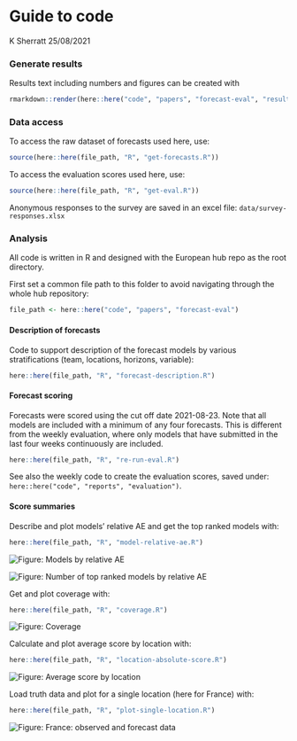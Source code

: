 Guide to code
================
K Sherratt
25/08/2021

### Generate results

Results text including numbers and figures can be created with

``` r
rmarkdown::render(here::here("code", "papers", "forecast-eval", "results.Rmd"))
```

### Data access

To access the raw dataset of forecasts used here, use:

``` r
source(here::here(file_path, "R", "get-forecasts.R"))
```

To access the evaluation scores used here, use:

``` r
source(here::here(file_path, "R", "get-eval.R"))
```

Anonymous responses to the survey are saved in an excel file:
`data/survey-responses.xlsx`

### Analysis

All code is written in R and designed with the European hub repo as the
root directory.

First set a common file path to this folder to avoid navigating through
the whole hub repository:

``` r
file_path <- here::here("code", "papers", "forecast-eval")
```

#### Description of forecasts

Code to support description of the forecast models by various
stratifications (team, locations, horizons, variable):

``` r
here::here(file_path, "R", "forecast-description.R")
```

#### Forecast scoring

Forecasts were scored using the cut off date 2021-08-23. Note that all
models are included with a minimum of any four forecasts. This is
different from the weekly evaluation, where only models that have
submitted in the last four weeks continuously are included.

``` r
here::here(file_path, "R", "re-run-eval.R")
```

See also the weekly code to create the evaluation scores, saved under:
`here::here("code", "reports", "evaluation")`.

#### Score summaries

Describe and plot models’ relative AE and get the top ranked models
with:

``` r
here::here(file_path, "R", "model-relative-ae.R")
```

![*Figure: Models by relative
AE*](C:/Users/kaths/GitHub/covid19-forecast-hub-europe/code/papers/forecast-eval/figures/2021-08-30-model-relative-ae.png)

![*Figure: Number of top ranked models by relative
AE*](C:/Users/kaths/GitHub/covid19-forecast-hub-europe/code/papers/forecast-eval/figures/2021-09-01-top-models.png)

Get and plot coverage with:

``` r
here::here(file_path, "R", "coverage.R")
```

![*Figure:
Coverage*](C:/Users/kaths/GitHub/covid19-forecast-hub-europe/code/papers/forecast-eval/figures/model-coverage.png)

Calculate and plot average score by location with:

``` r
here::here(file_path, "R", "location-absolute-score.R")
```

![*Figure: Average score by
location*](C:/Users/kaths/GitHub/covid19-forecast-hub-europe/code/papers/forecast-eval/figures/location-absolute-score.png)

Load truth data and plot for a single location (here for France) with:

``` r
here::here(file_path, "R", "plot-single-location.R")
```

![*Figure: France: observed and forecast
data*](C:/Users/kaths/GitHub/covid19-forecast-hub-europe/code/papers/forecast-eval/figures/forecast-v-true_france.png)

